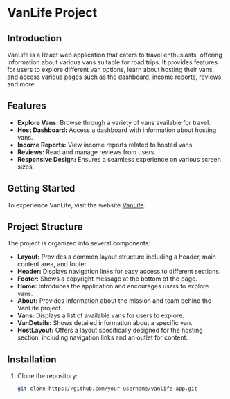 # VanLife Project

## Introduction

VanLife is a React web application that caters to travel enthusiasts, offering information about various vans suitable for road trips. It provides features for users to explore different van options, learn about hosting their vans, and access various pages such as the dashboard, income reports, reviews, and more.

## Features

- **Explore Vans:** Browse through a variety of vans available for travel.
- **Host Dashboard:** Access a dashboard with information about hosting vans.
- **Income Reports:** View income reports related to hosted vans.
- **Reviews:** Read and manage reviews from users.
- **Responsive Design:** Ensures a seamless experience on various screen sizes.

## Getting Started

To experience VanLife, visit the website [VanLife](https://spectacular-buttercream-a6da41.netlify.app/).

## Project Structure

The project is organized into several components:

- **Layout:** Provides a common layout structure including a header, main content area, and footer.
- **Header:** Displays navigation links for easy access to different sections.
- **Footer:** Shows a copyright message at the bottom of the page.
- **Home:** Introduces the application and encourages users to explore vans.
- **About:** Provides information about the mission and team behind the VanLife project.
- **Vans:** Displays a list of available vans for users to explore.
- **VanDetails:** Shows detailed information about a specific van.
- **HostLayout:** Offers a layout specifically designed for the hosting section, including navigation links and an outlet for content.

## Installation

1. Clone the repository:

   ```bash
   git clone https://github.com/your-username/vanlife-app.git

